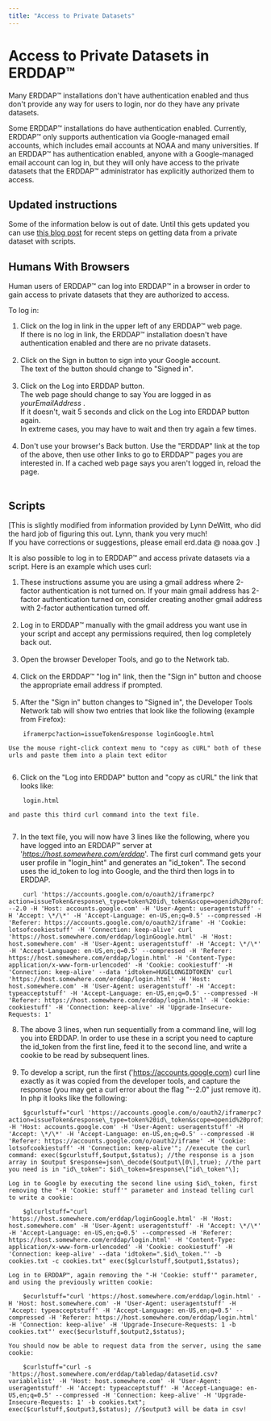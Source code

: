 ```yaml
---
title: "Access to Private Datasets"
---
```

# Access to Private Datasets in ERDDAP™

Many ERDDAP™ installations don't have authentication enabled and thus don't provide any way for users to login, nor do they have any private datasets.

Some ERDDAP™ installations do have authentication enabled. Currently, ERDDAP™ only supports authentication via Google-managed email accounts, which includes email accounts at NOAA and many universities. If an ERDDAP™ has authentication enabled, anyone with a Google-managed email account can log in, but they will only have access to the private datasets that the ERDDAP™ administrator has explicitly authorized them to access.

## Updated instructions

Some of the information below is out of date. Until this gets updated you can use [this blog post](https://shospital.github.io/blog/posts/blog-post/erddap_private_dataset.html) for recent steps on getting data from a private dataset with scripts.

## Humans With Browsers

Human users of ERDDAP™ can log into ERDDAP™ in a browser in order to gain access to private datasets that they are authorized to access.

To log in:

1.  Click on the log in link in the upper left of any ERDDAP™ web page.  
    If there is no log in link, the ERDDAP™ installation doesn't have authentication enabled and there are no private datasets.  
     
2.  Click on the Sign in button to sign into your Google account.  
    The text of the button should change to "Signed in".  
     
3.  Click on the Log into ERDDAP button.  
    The web page should change to say You are logged in as *yourEmailAddress* .  
    If it doesn't, wait 5 seconds and click on the Log into ERDDAP button again.  
    In extreme cases, you may have to wait and then try again a few times.  
     
4.  Don't use your browser's Back button. Use the "ERDDAP" link at the top of the above, then use other links to go to ERDDAP™ pages you are interested in. If a cached web page says you aren't logged in, reload the page.  
     

## Scripts

\[This is slightly modified from information provided by Lynn DeWitt, who did the hard job of figuring this out. Lynn, thank you very much!  
If you have corrections or suggestions, please email erd.data @ noaa.gov .\]

It is also possible to log in to ERDDAP™ and access private datasets via a script. Here is an example which uses curl:

1.  These instructions assume you are using a gmail address where 2-factor authentication is not turned on. If your main gmail address has 2-factor authentication turned on, consider creating another gmail address with 2-factor authentication turned off.  
     
2.  Log in to ERDDAP™ manually with the gmail address you want use in your script and accept any permissions required, then log completely back out.  
     
3.  Open the browser Developer Tools, and go to the Network tab.  
     
4.  Click on the ERDDAP™ "log in" link, then the "Sign in" button and choose the appropriate email address if prompted.  
     
5.  After the "Sign in" button changes to "Signed in", the Developer Tools Network tab will show two entries that look like the following (example from Firefox):  
```
    iframerpc?action=issueToken&response loginGoogle.html  
```
    Use the mouse right-click context menu to "copy as cURL" both of these urls and paste them into a plain text editor  
     
6.  Click on the "Log into ERDDAP" button and "copy as cURL" the link that looks like:  
```
    login.html  
```
    and paste this third curl command into the text file.  
     
7.  In the text file, you will now have 3 lines like the following, where you have logged into an ERDDAP™ server at '*https://host.somewhere.com/erddap*'. The first curl command gets your user profile in "login\_hint" and generates an "id\_token". The second uses the id\_token to log into Google, and the third then logs in to ERDDAP.
```
    curl 'https://accounts.google.com/o/oauth2/iframerpc?action=issueToken&response\_type=token%20id\_token&scope=openid%20profile%20email&client\_id=ABCDEFG.apps.googleusercontent.com&login\_hint=XXXXXXXXXX&ss\_domain=https%3A%2F%2Fhost.somewhere.com&origin=https%3A%2F%2Fhost.somewhere.com' --2.0 -H 'Host: accounts.google.com' -H 'User-Agent: useragentstuff' -H 'Accept: \*/\*' -H 'Accept-Language: en-US,en;q=0.5' --compressed -H 'Referer: https://accounts.google.com/o/oauth2/iframe' -H 'Cookie: lotsofcookiestuff' -H 'Connection: keep-alive' curl 'https://host.somewhere.com/erddap/loginGoogle.html' -H 'Host: host.somewhere.com' -H 'User-Agent: useragentstuff' -H 'Accept: \*/\*' -H 'Accept-Language: en-US,en;q=0.5' --compressed -H 'Referer: https://host.somewhere.com/erddap/login.html' -H 'Content-Type: application/x-www-form-urlencoded' -H 'Cookie: cookiestuff' -H 'Connection: keep-alive' --data 'idtoken=HUGELONGIDTOKEN' curl 'https://host.somewhere.com/erddap/login.html' -H 'Host: host.somewhere.com' -H 'User-Agent: useragentstuff' -H 'Accept: typeacceptstuff' -H 'Accept-Language: en-US,en;q=0.5' --compressed -H 'Referer: https://host.somewhere.com/erddap/login.html' -H 'Cookie: cookiestuff' -H 'Connection: keep-alive' -H 'Upgrade-Insecure-Requests: 1'
```
    
8.  The above 3 lines, when run sequentially from a command line, will log you into ERDDAP. In order to use these in a script you need to capture the id\_token from the first line, feed it to the second line, and write a cookie to be read by subsequent lines.  
     
9.  To develop a script, run the first ('https://accounts.google.com) curl line exactly as it was copied from the developer tools, and capture the response (you may get a curl error about the flag "--2.0" just remove it). In php it looks like the following:
```
    $gcurlstuff="curl 'https://accounts.google.com/o/oauth2/iframerpc?action=issueToken&response\_type=token%20id\_token&scope=openid%20profile%20email&client\_id=ABCDEFG.apps.googleusercontent.com&login\_hint=XXXXXXXXXX&ss\_domain=https%3A%2F%2Fhost.somewhere.com&origin=https%3A%2F%2Fhost.somewhere.com' -H 'Host: accounts.google.com' -H 'User-Agent: useragentstuff' -H 'Accept: \*/\*' -H 'Accept-Language: en-US,en;q=0.5' --compressed -H 'Referer: https://accounts.google.com/o/oauth2/iframe' -H 'Cookie: lotsofcookiestuff' -H 'Connection: keep-alive'"; //execute the curl command: exec($gcurlstuff,$output,$status); //the response is a json array in $output $response=json\_decode($output\[0\],true); //the part you need is in "id\_token": $id\_token=$response\["id\_token"\];
```
    Log in to Google by executing the second line using $id\_token, first removing the "-H 'Cookie: stuff'" parameter and instead telling curl to write a cookie:
```
    $glcurlstuff="curl 'https://host.somewhere.com/erddap/loginGoogle.html' -H 'Host: host.somewhere.com' -H 'User-Agent: useragentstuff' -H 'Accept: \*/\*' -H 'Accept-Language: en-US,en;q=0.5' --compressed -H 'Referer: https://host.somewhere.com/erddap/login.html' -H 'Content-Type: application/x-www-form-urlencoded' -H 'Cookie: cookiestuff' -H 'Connection: keep-alive' --data 'idtoken=".$id\_token."' -b cookies.txt -c cookies.txt" exec($glcurlstuff,$output1,$status);
```
    Log in to ERDDAP™, again removing the "-H 'Cookie: stuff'" parameter, and using the previously written cookie:
```
    $ecurlstuff="curl 'https://host.somewhere.com/erddap/login.html' -H 'Host: host.somewhere.com' -H 'User-Agent: useragentstuff' -H 'Accept: typeacceptstuff' -H 'Accept-Language: en-US,en;q=0.5' --compressed -H 'Referer: https://host.somewhere.com/erddap/login.html' -H 'Connection: keep-alive' -H 'Upgrade-Insecure-Requests: 1 -b cookies.txt"' exec($ecurlstuff,$output2,$status);
```
    You should now be able to request data from the server, using the same cookie:
```
    $curlstuff="curl -s 'https://host.somewhere.com/erddap/tabledap/datasetid.csv?variablelist' -H 'Host: host.somewhere.com' -H 'User-Agent: useragentstuff' -H 'Accept: typeacceptstuff' -H 'Accept-Language: en-US,en;q=0.5' --compressed -H 'Connection: keep-alive' -H 'Upgrade-Insecure-Requests: 1' -b cookies.txt"; exec($curlstuff,$output3,$status); //$output3 will be data in csv!
```
